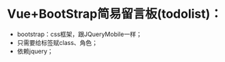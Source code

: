 # Vue+BootStrap简易留言板(todolist)：

- bootstrap：css框架，跟JQueryMobile一样；
- 只需要给标签赋class、角色；
- 依赖jquery；

